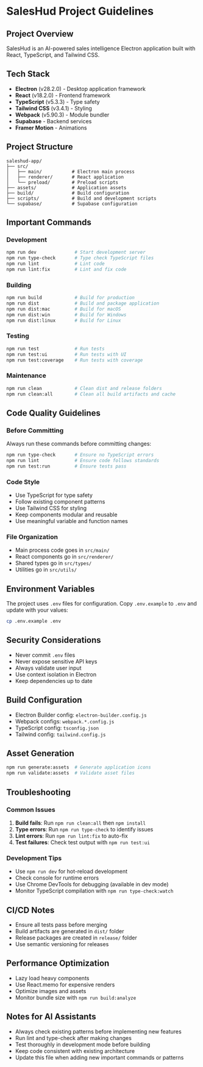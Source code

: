 # SalesHud Project Guidelines

## Project Overview
SalesHud is an AI-powered sales intelligence Electron application built with React, TypeScript, and Tailwind CSS.

## Tech Stack
- **Electron** (v28.2.0) - Desktop application framework
- **React** (v18.2.0) - Frontend framework
- **TypeScript** (v5.3.3) - Type safety
- **Tailwind CSS** (v3.4.1) - Styling
- **Webpack** (v5.90.3) - Module bundler
- **Supabase** - Backend services
- **Framer Motion** - Animations

## Project Structure
```
saleshud-app/
├── src/
│   ├── main/           # Electron main process
│   ├── renderer/       # React application
│   └── preload/        # Preload scripts
├── assets/             # Application assets
├── build/              # Build configuration
├── scripts/            # Build and development scripts
└── supabase/           # Supabase configuration
```

## Important Commands

### Development
```bash
npm run dev              # Start development server
npm run type-check       # Type check TypeScript files
npm run lint             # Lint code
npm run lint:fix         # Lint and fix code
```

### Building
```bash
npm run build            # Build for production
npm run dist             # Build and package application
npm run dist:mac         # Build for macOS
npm run dist:win         # Build for Windows
npm run dist:linux       # Build for Linux
```

### Testing
```bash
npm run test             # Run tests
npm run test:ui          # Run tests with UI
npm run test:coverage    # Run tests with coverage
```

### Maintenance
```bash
npm run clean            # Clean dist and release folders
npm run clean:all        # Clean all build artifacts and cache
```

## Code Quality Guidelines

### Before Committing
Always run these commands before committing changes:
```bash
npm run type-check       # Ensure no TypeScript errors
npm run lint             # Ensure code follows standards
npm run test:run         # Ensure tests pass
```

### Code Style
- Use TypeScript for type safety
- Follow existing component patterns
- Use Tailwind CSS for styling
- Keep components modular and reusable
- Use meaningful variable and function names

### File Organization
- Main process code goes in `src/main/`
- React components go in `src/renderer/`
- Shared types go in `src/types/`
- Utilities go in `src/utils/`

## Environment Variables
The project uses `.env` files for configuration. Copy `.env.example` to `.env` and update with your values:
```bash
cp .env.example .env
```

## Security Considerations
- Never commit `.env` files
- Never expose sensitive API keys
- Always validate user input
- Use context isolation in Electron
- Keep dependencies up to date

## Build Configuration
- Electron Builder config: `electron-builder.config.js`
- Webpack configs: `webpack.*.config.js`
- TypeScript config: `tsconfig.json`
- Tailwind config: `tailwind.config.js`

## Asset Generation
```bash
npm run generate:assets  # Generate application icons
npm run validate:assets  # Validate asset files
```

## Troubleshooting

### Common Issues
1. **Build fails**: Run `npm run clean:all` then `npm install`
2. **Type errors**: Run `npm run type-check` to identify issues
3. **Lint errors**: Run `npm run lint:fix` to auto-fix
4. **Test failures**: Check test output with `npm run test:ui`

### Development Tips
- Use `npm run dev` for hot-reload development
- Check console for runtime errors
- Use Chrome DevTools for debugging (available in dev mode)
- Monitor TypeScript compilation with `npm run type-check:watch`

## CI/CD Notes
- Ensure all tests pass before merging
- Build artifacts are generated in `dist/` folder
- Release packages are created in `release/` folder
- Use semantic versioning for releases

## Performance Optimization
- Lazy load heavy components
- Use React.memo for expensive renders
- Optimize images and assets
- Monitor bundle size with `npm run build:analyze`

## Notes for AI Assistants
- Always check existing patterns before implementing new features
- Run lint and type-check after making changes
- Test thoroughly in development mode before building
- Keep code consistent with existing architecture
- Update this file when adding new important commands or patterns